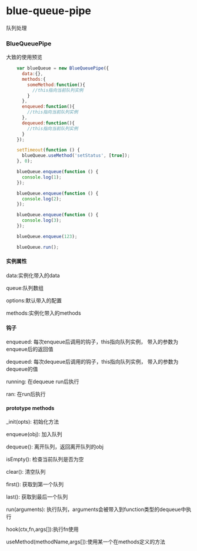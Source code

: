 # blue-queue-pipe

队列处理

### BlueQueuePipe

大致的使用预览
```javascript
    var blueQueue = new BlueQueuePipe({
      data:{},
      methods:{
        someMethod:function(){
          //this指向当前队列实例
        }
      },
      enqueued:function(){
        //this指向当前队列实例
      },
      dequeued:function(){
        //this指向当前队列实例
      }
    });

    setTimeout(function () {
      blueQueue.useMethod('setStatus', [true]);
    }, 0);

    blueQueue.enqueue(function () {
      console.log(1);
    });

    blueQueue.enqueue(function () {
      console.log(2);
    });

    blueQueue.enqueue(function () {
      console.log(3);
    });

    blueQueue.enqueue(123);

    blueQueue.run();
```

#### 实例属性

data:实例化带入的data

queue:队列数组

options:默认带入的配置

methods:实例化带入的methods

#### 钩子
enqueued: 每次enqueue后调用的钩子，this指向队列实例，
带入的参数为enqueue后的返回值

dequeued: 每次dequeue后调用的钩子，this指向队列实例，
带入的参数为dequeue的值

running: 在dequeue run后执行

ran: 在run后执行


#### prototype methods
_init(opts): 初始化方法

enqueue(obj): 加入队列

dequeue(): 离开队列，返回离开队列的obj

isEmpty(): 检查当前队列是否为空

clear(): 清空队列

first(): 获取到第一个队列

last(): 获取到最后一个队列

run(arguments): 执行队列，arguments会被带入到function类型的dequeue中执行

hook(ctx,fn,args[]):执行fn使用

useMethod(methodName,args[]):使用某一个在methods定义的方法